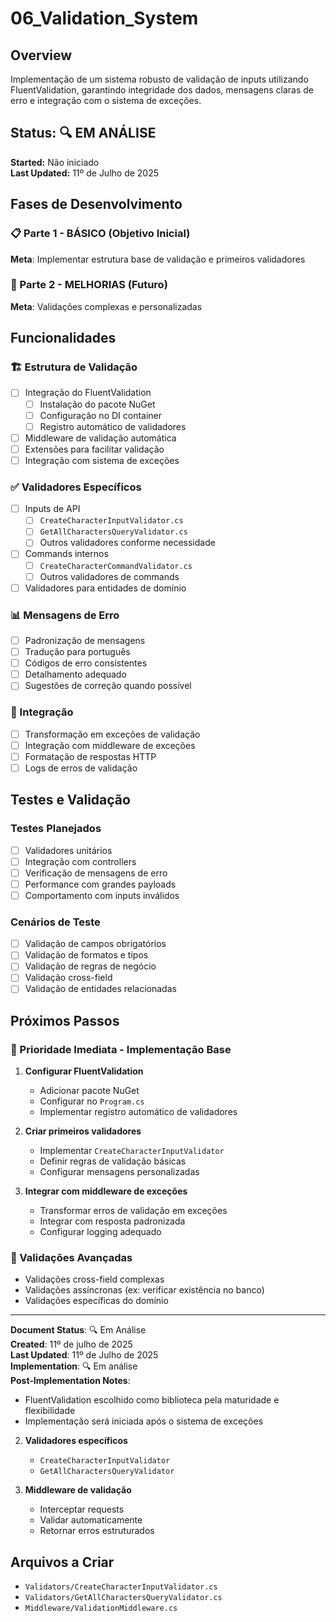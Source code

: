 ﻿# 06_Validation_System

## Overview
Implementação de um sistema robusto de validação de inputs utilizando FluentValidation, garantindo integridade dos dados, mensagens claras de erro e integração com o sistema de exceções.

## Status: 🔍 EM ANÁLISE  
**Started:** Não iniciado  
**Last Updated:** 11º de Julho de 2025

## Fases de Desenvolvimento

### 📋 Parte 1 - BÁSICO (Objetivo Inicial)
**Meta**: Implementar estrutura base de validação e primeiros validadores

### 🚀 Parte 2 - MELHORIAS (Futuro)
**Meta**: Validações complexas e personalizadas

## Funcionalidades

### 🏗️ Estrutura de Validação
- [ ] Integração do FluentValidation
  - [ ] Instalação do pacote NuGet
  - [ ] Configuração no DI container
  - [ ] Registro automático de validadores
- [ ] Middleware de validação automática
- [ ] Extensões para facilitar validação
- [ ] Integração com sistema de exceções

### ✅ Validadores Específicos
- [ ] Inputs de API
  - [ ] `CreateCharacterInputValidator.cs`
  - [ ] `GetAllCharactersQueryValidator.cs`
  - [ ] Outros validadores conforme necessidade
- [ ] Commands internos
  - [ ] `CreateCharacterCommandValidator.cs`
  - [ ] Outros validadores de commands
- [ ] Validadores para entidades de domínio

### 📊 Mensagens de Erro
- [ ] Padronização de mensagens
- [ ] Tradução para português
- [ ] Códigos de erro consistentes
- [ ] Detalhamento adequado
- [ ] Sugestões de correção quando possível

### 🔄 Integração
- [ ] Transformação em exceções de validação
- [ ] Integração com middleware de exceções
- [ ] Formatação de respostas HTTP
- [ ] Logs de erros de validação

## Testes e Validação

### Testes Planejados
- [ ] Validadores unitários
- [ ] Integração com controllers
- [ ] Verificação de mensagens de erro
- [ ] Performance com grandes payloads
- [ ] Comportamento com inputs inválidos

### Cenários de Teste
- [ ] Validação de campos obrigatórios
- [ ] Validação de formatos e tipos
- [ ] Validação de regras de negócio
- [ ] Validação cross-field
- [ ] Validação de entidades relacionadas

## Próximos Passos

### 🎯 Prioridade Imediata - Implementação Base
1. **Configurar FluentValidation**
   - Adicionar pacote NuGet
   - Configurar no `Program.cs`
   - Implementar registro automático de validadores

2. **Criar primeiros validadores**
   - Implementar `CreateCharacterInputValidator`
   - Definir regras de validação básicas
   - Configurar mensagens personalizadas

3. **Integrar com middleware de exceções**
   - Transformar erros de validação em exceções
   - Integrar com resposta padronizada
   - Configurar logging adequado

### 🔧 Validações Avançadas
- Validações cross-field complexas
- Validações assíncronas (ex: verificar existência no banco)
- Validações específicas do domínio

---

**Document Status**: 🔍 Em Análise  
**Created**: 11º de julho de 2025  
**Last Updated**: 11º de Julho de 2025  
**Implementation**: 🔍 Em análise  
**Post-Implementation Notes**:  
- FluentValidation escolhido como biblioteca pela maturidade e flexibilidade
- Implementação será iniciada após o sistema de exceções

2. **Validadores específicos**
   - `CreateCharacterInputValidator`
   - `GetAllCharactersQueryValidator`

3. **Middleware de validação**
   - Interceptar requests
   - Validar automaticamente
   - Retornar erros estruturados

## Arquivos a Criar
- `Validators/CreateCharacterInputValidator.cs`
- `Validators/GetAllCharactersQueryValidator.cs`
- `Middleware/ValidationMiddleware.cs`
